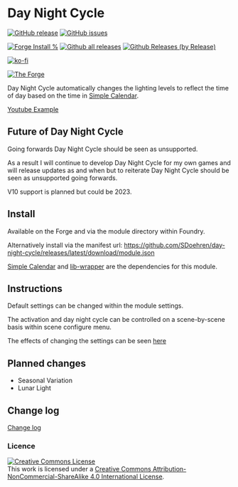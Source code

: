 # Day Night Cycle

[![GitHub release](https://img.shields.io/github/release/sdoehren/day-night-cycle.svg)](https://GitHub.com/sdoehren/day-night-cycle/releases/)
[![GitHub issues](https://img.shields.io/github/issues/sdoehren/day-night-cycle/bug.svg)](https://GitHub.com/sdoehren/day-night-cycle/issues/)


[![Forge Install %](https://img.shields.io/badge/dynamic/json?label=Forge%20Installs&query=package.installs&suffix=%25&url=https%3A%2F%2Fforge-vtt.com%2Fapi%2Fbazaar%2Fpackage%2Fday-night-cycle)](https://GitHub.com/sdoehren/day-night-cycle/releases/)
[![Github all releases](https://img.shields.io/github/downloads/sdoehren/day-night-cycle/total.svg)](https://GitHub.com/sdoehren/day-night-cycle/releases/)
[![Github Releases (by Release)](https://img.shields.io/github/downloads/sdoehren/day-night-cycle/latest/total.svg)](https://GitHub.com/sdoehren/day-night-cycle/releases/)

[![ko-fi](https://img.shields.io/badge/ko--fi-Support%20Me-red?style=flat-square&logo=ko-fi)](https://ko-fi.com/sdoehren)

[![The Forge](https://img.shields.io/badge/The%20Forge-Pay%20What%20You%20Want-success?style=flat-square)](https://eu.forge-vtt.com/bazaar#package=day-night-cycle)

Day Night Cycle automatically changes the lighting levels to reflect the time of day based on the time in [Simple Calendar](https://github.com/vigoren/foundryvtt-simple-calendar).

[Youtube Example](https://www.youtube.com/watch?v=3jIHKkcawq8)

## Future of Day Night Cycle

Going forwards Day Night Cycle should be seen as unsupported.

As a result I will continue to develop Day Night Cycle for my own games and will release updates as and when but to reiterate Day Night Cycle should be seen as unsupported going forwards.

V10 support is planned but could be 2023.

## Install 

Available on the Forge and via the module directory within Foundry.

Alternatively install via the manifest url: https://github.com/SDoehren/day-night-cycle/releases/latest/download/module.json

[Simple Calendar](https://github.com/vigoren/foundryvtt-simple-calendar) and [lib-wrapper](https://github.com/ruipin/fvtt-lib-wrapper) are the dependencies for this module.

## Instructions

Default settings can be changed within the module settings.  

The activation and day night cycle can be controlled on a scene-by-scene basis within scene configure menu.

The effects of changing the settings can be seen [here](https://sdoehren.com/daynightcycle)

## Planned changes

- Seasonal Variation
- Lunar Light

## Change log

[Change log](Changelog.md)

### Licence

<a rel="license" href="http://creativecommons.org/licenses/by-nc-sa/4.0/"><img alt="Creative Commons License" style="border-width:0" src="https://i.creativecommons.org/l/by-nc-sa/4.0/88x31.png" /></a><br />This work is licensed under a <a rel="license" href="http://creativecommons.org/licenses/by-nc-sa/4.0/">Creative Commons Attribution-NonCommercial-ShareAlike 4.0 International License</a>.
